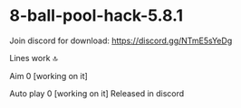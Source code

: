 # 8-ball-pool-hack-5.8.1
Join discord for download:  https://discord.gg/NTmE5sYeDg

Lines work 🔝

Aim 0    [working on it]

Auto play 0   [working on it]
  Released in discord
